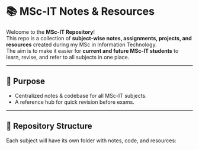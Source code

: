 # 📚 MSc-IT Notes & Resources

Welcome to the **MSc-IT Repository**!  
This repo is a collection of **subject-wise notes, assignments, projects, and resources** created during my MSc in Information Technology.  
The aim is to make it easier for **current and future MSc-IT students** to learn, revise, and refer to all subjects in one place.

---

## 🎯 Purpose
- Centralized notes & codebase for all MSc-IT subjects.  
- A reference hub for quick revision before exams.  

---

## 📂 Repository Structure
Each subject will have its own folder with notes, code, and resources:

